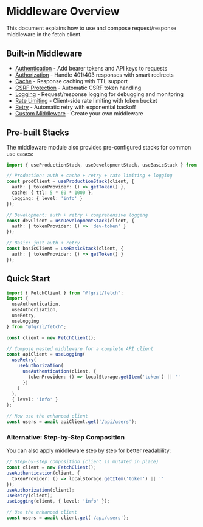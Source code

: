 
# Middleware Overview

This document explains how to use and compose request/response middleware in the fetch client.

## Built-in Middleware

- [Authentication](./middleware/authentication.md) - Add bearer tokens and API keys to requests
- [Authorization](./middleware/authorization.md) - Handle 401/403 responses with smart redirects
- [Cache](./middleware/cache.md) - Response caching with TTL support
- [CSRF Protection](./middleware/csrf.md) - Automatic CSRF token handling
- [Logging](./middleware/logging.md) - Request/response logging for debugging and monitoring
- [Rate Limiting](./middleware/rate-limit.md) - Client-side rate limiting with token bucket
- [Retry](./middleware/retry.md) - Automatic retry with exponential backoff
- [Custom Middleware](./middleware/custom.md) - Create your own middleware

## Pre-built Stacks

The middleware module also provides pre-configured stacks for common use cases:

```ts
import { useProductionStack, useDevelopmentStack, useBasicStack } from "@fgrzl/fetch";

// Production: auth + cache + retry + rate limiting + logging  
const prodClient = useProductionStack(client, {
  auth: { tokenProvider: () => getToken() },
  cache: { ttl: 5 * 60 * 1000 },
  logging: { level: 'info' }
});

// Development: auth + retry + comprehensive logging
const devClient = useDevelopmentStack(client, {
  auth: { tokenProvider: () => 'dev-token' }
});

// Basic: just auth + retry
const basicClient = useBasicStack(client, {
  auth: { tokenProvider: () => getToken() }
});
```

## Quick Start

```ts
import { FetchClient } from "@fgrzl/fetch";
import { 
  useAuthentication, 
  useAuthorization, 
  useRetry, 
  useLogging 
} from "@fgrzl/fetch";

const client = new FetchClient();

// Compose nested middleware for a complete API client
const apiClient = useLogging(
  useRetry(
    useAuthorization(
      useAuthentication(client, {
        tokenProvider: () => localStorage.getItem('token') || ''
      })
    )
  ),
  { level: 'info' }
);

// Now use the enhanced client
const users = await apiClient.get('/api/users');
```

### Alternative: Step-by-Step Composition

You can also apply middleware step by step for better readability:

```ts
// Step-by-step composition (client is mutated in place)
const client = new FetchClient();
useAuthentication(client, {
  tokenProvider: () => localStorage.getItem('token') || ''
});
useAuthorization(client);
useRetry(client);
useLogging(client, { level: 'info' });

// Use the enhanced client
const users = await client.get('/api/users');
```
